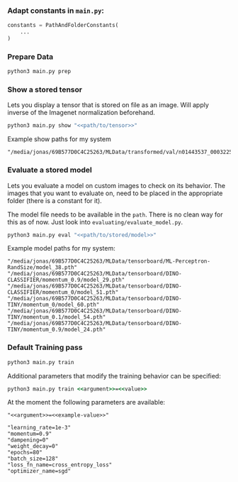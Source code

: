 ### Adapt constants in `main.py`:

```python
constants = PathAndFolderConstants(
    ...
)
```

### Prepare Data

```cmd
python3 main.py prep
```

### Show a stored tensor

Lets you display a tensor that is stored on file as an image.
Will apply inverse of the Imagenet normalization beforehand.

```cmd
python3 main.py show "<<path/to/tensor>>"
```

Example show paths for my system

```
"/media/jonas/69B577D0C4C25263/MLData/transformed/val/n01443537_00032258.pt"
```

### Evaluate a stored model

Lets you evaluate a model on custom images to check on its behavior.
The images that you want to evaluate on, need to be placed in the appropriate folder (there is a constant for it).

The model file needs to be available in the `path`. There is no clean way for this as of now. Just look into `evaluating/evaluate_model.py`.

```cmd
python3 main.py eval "<<path/to/stored/model>>"
```

Example model paths for my system:

```
"/media/jonas/69B577D0C4C25263/MLData/tensorboard/ML-Perceptron-RandSize/model_38.pth"
"/media/jonas/69B577D0C4C25263/MLData/tensorboard/DINO-CLASSIFIER/momentum_0.9/model_29.pth"
"/media/jonas/69B577D0C4C25263/MLData/tensorboard/DINO-CLASSIFIER/momentum_0/model_51.pth"
"/media/jonas/69B577D0C4C25263/MLData/tensorboard/DINO-TINY/momentum_0/model_60.pth"
"/media/jonas/69B577D0C4C25263/MLData/tensorboard/DINO-TINY/momentum_0.1/model_54.pth"
"/media/jonas/69B577D0C4C25263/MLData/tensorboard/DINO-TINY/momentum_0.9/model_24.pth"
```

### Default Training pass

```cmd
python3 main.py train
```

Additional parameters that modify the training behavior can be specified:

```cmd
python3 main.py train <<argument>>=<<value>>
```

At the moment the following parameters are available:

```
"<<argument>>=<<example-value>>"

"learning_rate=1e-3"
"momentum=0.9"
"dampening=0"
"weight_decay=0"
"epochs=80"
"batch_size=128"
"loss_fn_name=cross_entropy_loss"
"optimizer_name=sgd"
```
